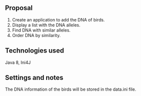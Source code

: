 
Proposal
-----------------------------------------------------------------------------------------
1. Create an application to add the DNA of birds.
2. Display a list with the DNA alleles.
3. Find DNA with similar alleles.
4. Order DNA by similarity.

Technologies used
-----------------------------------------------------------------------------------------
Java 8, Ini4J

Settings and notes
-----------------------------------------------------------------------------------------
The DNA information of the birds will be stored in the data.ini file.
